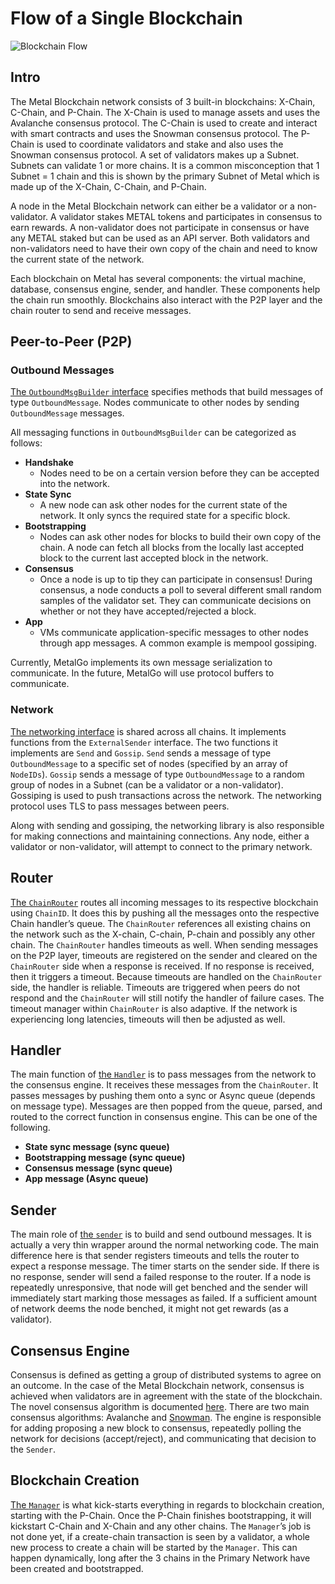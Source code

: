 # Flow of a Single Blockchain

![Blockchain Flow](https://i.imgur.com/9HF6WJQ.png)

## Intro

The Metal Blockchain network consists of 3 built-in blockchains: X-Chain, C-Chain, and
P-Chain. The X-Chain is used to manage assets and uses the Avalanche consensus
protocol. The C-Chain is used to create and interact with smart contracts and
uses the Snowman consensus protocol. The P-Chain is used to coordinate
validators and stake and also uses the Snowman consensus protocol. A set of validators
makes up a Subnet. Subnets can validate 1 or more chains. It is a common
misconception that 1 Subnet = 1 chain and this is shown by the primary Subnet of
Metal which is made up of the X-Chain, C-Chain, and P-Chain.

A node in the Metal Blockchain network can either be a validator or a non-validator. A
validator stakes METAL tokens and participates in consensus to earn rewards. A
non-validator does not participate in consensus or have any METAL staked but can
be used as an API server. Both validators and non-validators need to have their
own copy of the chain and need to know the current state of the network.

Each blockchain on Metal has several components: the virtual machine,
database, consensus engine, sender, and handler. These components help the chain
run smoothly. Blockchains also interact with the P2P layer and the chain router
to send and receive messages.

## Peer-to-Peer (P2P)

### Outbound Messages

[The `OutboundMsgBuilder`
interface](https://github.com/MetalBlockchain/metalgo/blob/master/message/outbound_msg_builder.go)
specifies methods that build messages of type `OutboundMessage`. Nodes
communicate to other nodes by sending `OutboundMessage` messages.

All messaging functions in `OutboundMsgBuilder` can be categorized as follows:

- **Handshake**
  - Nodes need to be on a certain version before they can be accepted into the network.
- **State Sync**
  - A new node can ask other nodes for the current state of the network. It only
    syncs the required state for a specific block.
- **Bootstrapping**
  - Nodes can ask other nodes for blocks to build their own copy of the chain. A
    node can fetch all blocks from the locally last accepted block to the
    current last accepted block in the network.
- **Consensus**
  - Once a node is up to tip they can participate in consensus! During
    consensus, a node conducts a poll to several different small random samples
    of the validator set. They can communicate decisions on whether or not they
    have accepted/rejected a block.
- **App**
  - VMs communicate application-specific messages to other nodes through app
    messages. A common example is mempool gossiping.

Currently, MetalGo implements its own message serialization to communicate.
In the future, MetalGo will use protocol buffers to communicate.

### Network

[The networking
interface](https://github.com/MetalBlockchain/metalgo/blob/master/network/network.go)
is shared across all chains. It implements functions from the `ExternalSender`
interface. The two functions it implements are `Send` and `Gossip`. `Send` sends
a message of type `OutboundMessage` to a specific set of nodes (specified by an
array of `NodeIDs`). `Gossip` sends a message of type `OutboundMessage` to a
random group of nodes in a Subnet (can be a validator or a non-validator).
Gossiping is used to push transactions across the network. The networking
protocol uses TLS to pass messages between peers.

Along with sending and gossiping, the networking library is also responsible for
making connections and maintaining connections. Any node, either a validator or
non-validator, will attempt to connect to the primary network.

## Router

[The
`ChainRouter`](https://github.com/MetalBlockchain/metalgo/blob/master/snow/networking/router/chain_router.go)
routes all incoming messages to its respective blockchain using `ChainID`. It
does this by pushing all the messages onto the respective Chain handler’s queue.
The `ChainRouter` references all existing chains on the network such as the
X-chain, C-chain, P-chain and possibly any other chain. The `ChainRouter`
handles timeouts as well. When sending messages on the P2P layer, timeouts are
registered on the sender and cleared on the `ChainRouter` side when a response
is received. If no response is received, then it triggers a timeout. Because
timeouts are handled on the `ChainRouter` side, the handler is reliable.
Timeouts are triggered when peers do not respond and the `ChainRouter` will
still notify the handler of failure cases. The timeout manager within
`ChainRouter` is also adaptive. If the network is experiencing long latencies,
timeouts will then be adjusted as well.

## Handler

The main function of [the
`Handler`](https://github.com/MetalBlockchain/metalgo/blob/master/snow/networking/handler/handler.go)
is to pass messages from the network to the consensus engine. It receives these
messages from the `ChainRouter`. It passes messages by pushing them onto a sync
or Async queue (depends on message type). Messages are then popped from the
queue, parsed, and routed to the correct function in consensus engine. This can
be one of the following.

- **State sync message (sync queue)**
- **Bootstrapping message (sync queue)**
- **Consensus message (sync queue)**
- **App message (Async queue)**

## Sender

The main role of [the
`sender`](https://github.com/MetalBlockchain/metalgo/blob/master/snow/networking/sender/sender.go)
is to build and send outbound messages. It is actually a very thin wrapper
around the normal networking code. The main difference here is that sender
registers timeouts and tells the router to expect a response message. The timer
starts on the sender side. If there is no response, sender will send a failed
response to the router. If a node is repeatedly unresponsive, that node will get
benched and the sender will immediately start marking those messages as failed.
If a sufficient amount of network deems the node benched, it might not get
rewards (as a validator).

## Consensus Engine

Consensus is defined as getting a group of distributed systems to agree on an
outcome. In the case of the Metal Blockchain network, consensus is achieved when
validators are in agreement with the state of the blockchain. The novel
consensus algorithm is documented [here](/overview/getting-started/avalanche-consensus.md).
There are two main consensus algorithms: Avalanche and
[Snowman](https://github.com/MetalBlockchain/metalgo/blob/master/snow/consensus/snowman/consensus.go).
The engine is responsible for adding proposing a new block to consensus,
repeatedly polling the network for decisions (accept/reject), and communicating
that decision to the `Sender`.

## Blockchain Creation

[The
`Manager`](https://github.com/MetalBlockchain/metalgo/blob/master/chains/manager.go)
is what kick-starts everything in regards to blockchain creation, starting with
the P-Chain. Once the P-Chain finishes bootstrapping, it will kickstart C-Chain
and X-Chain and any other chains. The `Manager`’s job is not done yet, if a
create-chain transaction is seen by a validator, a whole new process to create a
chain will be started by the `Manager`. This can happen dynamically, long after
the 3 chains in the Primary Network have been created and bootstrapped.
